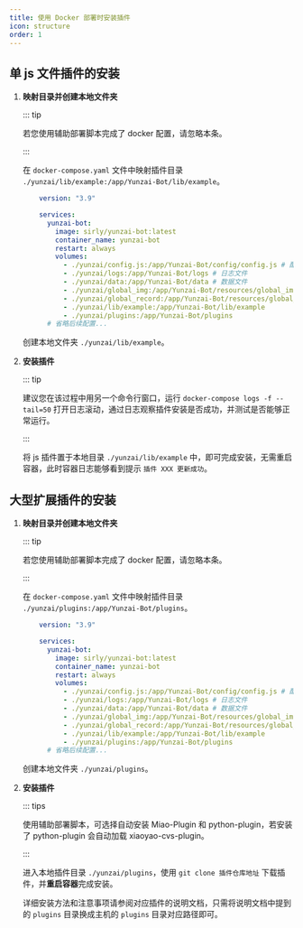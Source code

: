 ```yaml
---
title: 使用 Docker 部署时安装插件
icon: structure
order: 1
---
```


## 单 js 文件插件的安装

1. **映射目录并创建本地文件夹**

    ::: tip

    若您使用辅助部署脚本完成了 docker 配置，请忽略本条。

    :::

    在 `docker-compose.yaml` 文件中映射插件目录 `./yunzai/lib/example:/app/Yunzai-Bot/lib/example`。

    ```yaml {14}
        version: "3.9"

        services:
          yunzai-bot:
            image: sirly/yunzai-bot:latest
            container_name: yunzai-bot
            restart: always
            volumes:
              - ./yunzai/config.js:/app/Yunzai-Bot/config/config.js # 配置文件
              - ./yunzai/logs:/app/Yunzai-Bot/logs # 日志文件
              - ./yunzai/data:/app/Yunzai-Bot/data # 数据文件
              - ./yunzai/global_img:/app/Yunzai-Bot/resources/global_img         # 全局表情目录
              - ./yunzai/global_record:/app/Yunzai-Bot/resources/global_record   # 全局语音目录
              - ./yunzai/lib/example:/app/Yunzai-Bot/lib/example                 # 自定义js插件目录
              - ./yunzai/plugins:/app/Yunzai-Bot/plugins                         # 插件目录
          # 省略后续配置...
    ```

    创建本地文件夹 `./yunzai/lib/example`。

2. **安装插件**

    ::: tip

    建议您在该过程中用另一个命令行窗口，运行 `docker-compose logs -f --tail=50` 打开日志滚动，通过日志观察插件安装是否成功，并测试是否能够正常运行。

    :::

    将 js 插件置于本地目录 `./yunzai/lib/example` 中，即可完成安装，无需重启容器，此时容器日志能够看到提示 `插件 XXX 更新成功`。

## 大型扩展插件的安装

1. **映射目录并创建本地文件夹**

    ::: tip

    若您使用辅助部署脚本完成了 docker 配置，请忽略本条。

    :::

    在 `docker-compose.yaml` 文件中映射插件目录 `./yunzai/plugins:/app/Yunzai-Bot/plugins`。

    ```yaml {15}
        version: "3.9"

        services:
          yunzai-bot:
            image: sirly/yunzai-bot:latest
            container_name: yunzai-bot
            restart: always
            volumes:
              - ./yunzai/config.js:/app/Yunzai-Bot/config/config.js # 配置文件
              - ./yunzai/logs:/app/Yunzai-Bot/logs # 日志文件
              - ./yunzai/data:/app/Yunzai-Bot/data # 数据文件
              - ./yunzai/global_img:/app/Yunzai-Bot/resources/global_img         # 全局表情目录
              - ./yunzai/global_record:/app/Yunzai-Bot/resources/global_record   # 全局语音目录
              - ./yunzai/lib/example:/app/Yunzai-Bot/lib/example                 # 自定义js插件目录
              - ./yunzai/plugins:/app/Yunzai-Bot/plugins                         # 插件目录
          # 省略后续配置...
    ```

    创建本地文件夹 `./yunzai/plugins`。

2. **安装插件**

    ::: tips

    使用辅助部署脚本，可选择自动安装 Miao-Plugin 和 python-plugin，若安装了 python-plugin 会自动加载 xiaoyao-cvs-plugin。

    :::

    进入本地插件目录 `./yunzai/plugins`，使用 `git clone 插件仓库地址` 下载插件，并**重启容器**完成安装。

    详细安装方法和注意事项请参阅对应插件的说明文档，只需将说明文档中提到的 `plugins` 目录换成主机的 `plugins` 目录对应路径即可。
